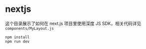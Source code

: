# nextjs

这个目录展示了如何在 next.js 项目里使用深度 JS SDK，相关代码详见 `components/MyLayout.js`

```
npm install
npm run dev
```

